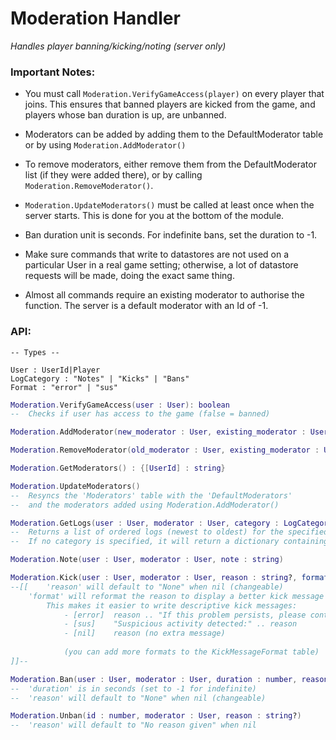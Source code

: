 # Moderation Handler
*Handles player banning/kicking/noting (server only)*

### Important Notes:
- You must call `Moderation.VerifyGameAccess(player)` on every player that joins. This ensures that banned players are kicked from the game, and players whose ban duration is up, are unbanned.

- Moderators can be added by adding them to the DefaultModerator table or by using `Moderation.AddModerator()`
			
- To remove moderators, either remove them from the DefaultModerator list (if they were added there), or by calling `Moderation.RemoveModerator()`.
				
- `Moderation.UpdateModerators()` must be called at least once when the server starts. This is done for you at the bottom of the module.
	
- Ban duration unit is seconds. For indefinite bans, set the duration to -1.
	
- Make sure commands that write to datastores are not used on a particular User in a real game setting; otherwise, a lot of datastore requests will be made, doing the exact same thing.

- Almost all commands require an existing moderator to authorise the function. The server is a default moderator with an Id of -1.

### API:

```
-- Types --

User : UserId|Player
LogCategory : "Notes" | "Kicks" | "Bans"
Format : "error" | "sus"
```

```lua
Moderation.VerifyGameAccess(user : User): boolean
--	Checks if user has access to the game (false = banned)
```

```lua
Moderation.AddModerator(new_moderator : User, existing_moderator : User)
```

```lua
Moderation.RemoveModerator(old_moderator : User, existing_moderator : User)
```

```lua
Moderation.GetModerators() : {[UserId] : string}
```

```lua
Moderation.UpdateModerators()
--	Resyncs the 'Moderators' table with the 'DefaultModerators'
--	and the moderators added using Moderation.AddModerator()
```

```lua
Moderation.GetLogs(user : User, moderator : User, category : LogCategory?)
--	Returns a list of ordered logs (newest to oldest) for the specified category.
--	If no category is specified, it will return a dictionary containing all ordered logs.
```

```lua		       
Moderation.Note(user : User, moderator : User, note : string)
```

```lua
Moderation.Kick(user : User, moderator : User, reason : string?, format : Format?)
--[[	'reason' will default to "None" when nil (changeable)
	'format' will reformat the reason to display a better kick message to the player.
		This makes it easier to write descriptive kick messages:
			- [error]  reason .. "If this problem persists, please contact support."
			- [sus]    "Suspicious activity detected:" .. reason
			- [nil]    reason (no extra message)
							
			(you can add more formats to the KickMessageFormat table)
]]--
```

```lua
Moderation.Ban(user : User, moderator : User, duration : number, reason : string?)
--	'duration' is in seconds (set to -1 for indefinite)
--	'reason' will default to "None" when nil (changeable)
```

```lua
Moderation.Unban(id : number, moderator : User, reason : string?)
--	'reason' will default to "No reason given" when nil
```
